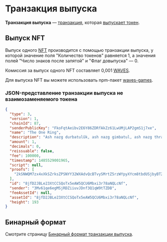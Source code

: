 # Транзакция выпуска

**Транзакция выпуска** — [транзакция](/blockchain/transaction.md), которая [выпускает токен](/blockchain/token.md).

## Выпуск NFT <a id="nft"></a>

Выпуск одного [NFT](/blockchain/token/non-fungible-token.md) производится с помощью транзакции выпуска, у которой значение поля "Количество токенов" равняется 1, а значения полей "Число знаков после запятой" и "Флаг довыпуска" — 0.

Комиссия за выпуск одного NFT составляет 0,001 [WAVES](/blockchain/token/waves.md).

Для выпуска NFT вы можете использовать npm-пакет [waves-games](https://www.npmjs.com/package/@waves/waves-games).

### JSON-представление транзакции выпуска не взаимозаменяемого токена

``` json
{
  "type": 3,
  "version": 1,
  "chainId": 87,
  "senderPublicKey": "FkoFqtAeibv2E6Y86ZDRfAkZz61LwUMjLAP2gmS1j7xe",
  "name": "The One Ring",
  "description": "Ash nazg durbatulûk, ash nazg gimbatul, ash nazg thrakatulûk, agh burzum-ishi krimpatul.",
  "amount": 1,
  "decimals": 0,
  "reissuable": false,
  "fee": 100000,
  "timestamp": 1485529001965,
  "script": null,
  "proofs": [
    "2kSNWQM7zx4xXkSZrksZPSNYY32WXAdvQcBTvySMrtZ5rzWYpyXYcm8tbdUSjbyBT2LtMfiyQnYXguxrMdLpWgCq"
  ],
  "id": "8jfD2JBLe23XtCCSQoTx5eAW5QCU6Mbxi3r78aNQLcNf",
  "sender": "3Mv61qe6egMSjRDZiiuvJDnf3Q1qW9tTZDB",
  "feeAssetId": null,
  "assetId": "8jfD2JBLe23XtCCSQoTx5eAW5QCU6Mbxi3r78aNQLcNf",
  "height": 193
}
```

## Бинарный формат

Смотрите страницу [Бинарный формат транзакции выпуска](/blockchain/binary-format/transaction-binary-format/issue-transaction-binary-format.md).

